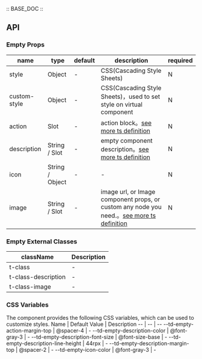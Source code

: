 :: BASE_DOC ::

## API

### Empty Props

name | type | default | description | required
-- | -- | -- | -- | --
style | Object | - | CSS(Cascading Style Sheets) | N
custom-style | Object | - | CSS(Cascading Style Sheets)，used to set style on virtual component | N
action | Slot | - | action block。[see more ts definition](https://github.com/Tencent/tdesign-miniprogram/blob/develop/src/common/common.ts) | N
description | String / Slot | - | empty component description。[see more ts definition](https://github.com/Tencent/tdesign-miniprogram/blob/develop/src/common/common.ts) | N
icon | String / Object | - | \- | N
image | String / Slot | - | image url, or Image component props, or custom any node you need.。[see more ts definition](https://github.com/Tencent/tdesign-miniprogram/blob/develop/src/common/common.ts) | N
### Empty External Classes

className | Description
-- | --
t-class | \-
t-class-description | \-
t-class-image | \-

### CSS Variables

The component provides the following CSS variables, which can be used to customize styles.
Name | Default Value | Description 
-- | -- | --
--td-empty-action-margin-top | @spacer-4 | - 
--td-empty-description-color | @font-gray-3 | - 
--td-empty-description-font-size | @font-size-base | - 
--td-empty-description-line-height | 44rpx | - 
--td-empty-description-margin-top | @spacer-2 | - 
--td-empty-icon-color | @font-gray-3 | -